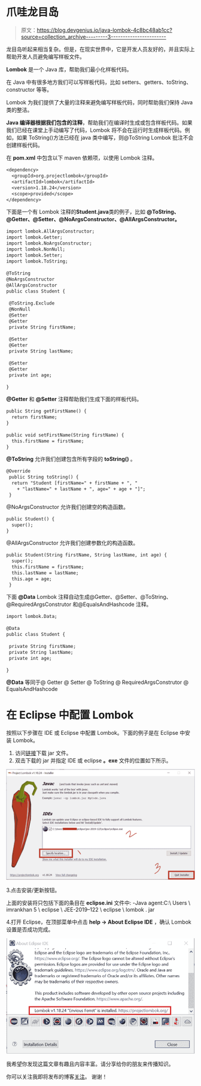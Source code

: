 # 爪哇龙目岛

> 原文：<https://blog.devgenius.io/java-lombok-4c8bc48ab1cc?source=collection_archive---------3----------------------->

龙目岛听起来相当复杂。但是，在现实世界中，它是开发人员友好的，并且实际上帮助开发人员避免编写样板文件。

**Lombok** 是一个 Java 库，帮助我们最小化样板代码。

在 Java 中有很多地方我们可以写样板代码，比如 setters、getters、toString、constructor 等等。

Lombok 为我们提供了大量的注释来避免编写样板代码，同时帮助我们保持 Java 类的整洁。

**Java 编译器根据我们包含的注释**，帮助我们在编译时生成或包含样板代码。如果我们已经在课堂上手动编写了代码，Lombok 将不会在运行时生成样板代码。例如，如果 ToString()方法已经在 java 类中编写，则@ToString Lombok 批注不会创建样板代码。

在 **pom.xml** 中包含以下 maven 依赖项，以使用 Lombok 注释。

```
<dependency>
  <groupId>org.projectlombok</groupId>
  <artifactId>lombok</artifactId>
  <version>1.18.24</version>
  <scope>provided</scope>
</dependency>
```

下面是一个有 Lombok 注释的**Student.java**类的例子，比如 **@ToString、@Getter、@Setter、@NoArgsConstructor、@AllArgsConstructor。**

```
import lombok.AllArgsConstructor;
import lombok.Getter;
import lombok.NoArgsConstructor;
import lombok.NonNull;
import lombok.Setter;
import lombok.ToString;

@ToString
@NoArgsConstructor
@AllArgsConstructor
public class Student {

 @ToString.Exclude
 @NonNull
 @Setter
 @Getter
 private String firstName;

 @Setter
 @Getter
 private String lastName;

 @Setter
 @Getter
 private int age;

}
```

**@Getter** 和 **@Setter** 注释帮助我们生成下面的样板代码。

```
public String getFirstName() {
  return firstName;
}

public void setFirstName(String firstName) {
  this.firstName = firstName;
}
```

**@ToString** 允许我们创建包含所有字段的 **toString()** 。

```
@Override
 public String toString() {
  return "Student [firstName=" + firstName + ", "
    + "lastName=" + lastName + ", age=" + age + "]";
 }
```

@NoArgsConstructor 允许我们创建空的构造函数。

```
public Student() {
  super();
}
```

@AllArgsConstructor 允许我们创建参数化的构造函数。

```
public Student(String firstName, String lastName, int age) {
  super();
  this.firstName = firstName;
  this.lastName = lastName;
  this.age = age;
 }
```

下面 **@Data** Lombok 注释自动生成@Getter、@Setter、@ToString、@RequiredArgsConstrutor 和@EqualsAndHashcode 注释。

```
import lombok.Data;

@Data
public class Student {

 private String firstName;
 private String lastName;
 private int age;

}
```

**@Data** 等同于@ Getter @ Setter @ ToString @ RequiredArgsConstrutor @ EqualsAndHashcode

# 在 Eclipse 中配置 Lombok

按照以下步骤在 IDE 或 Eclipse 中配置 Lombok。下面的例子是在 Eclipse 中安装 Lombok。

1.  访问[链接](https://projectlombok.org/download)下载 jar 文件。
2.  双击下载的 jar 并指定 IDE 或 eclipse **。exe** 文件的位置如下所示。

![](img/ac958224b44cea669699b1570ddc5992.png)

3.点击安装/更新按钮。

上面的安装将只包括下面的条目在 **eclipse.ini** 文件中:
-Java agent:C:\ Users \ imrankhan 5 \ eclipse \ JEE-2019–122 \ eclipse \ lombok . jar

4.打开 Eclipse，在顶部菜单中点击 **help → About Eclipse IDE** ，确认 Lombok 设置是否成功完成。

![](img/22214d0566da467a04d1d015dd192c51.png)

我希望你发现这篇文章有趣且内容丰富。请分享给你的朋友来传播知识。

你可以关注我即将发布的博客[关注](https://medium.com/@toimrank)。
谢谢！